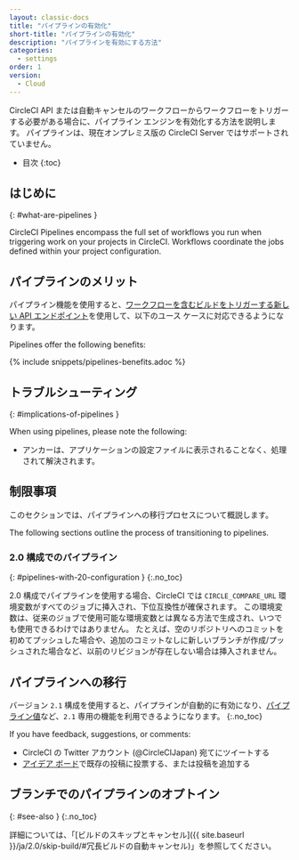 ```yaml
---
layout: classic-docs
title: "パイプラインの有効化"
short-title: "パイプラインの有効化"
description: "パイプラインを有効にする方法"
categories:
  - settings
order: 1
version:
  - Cloud
---
```


CircleCI API または自動キャンセルのワークフローからワークフローをトリガーする必要がある場合に、パイプライン エンジンを有効化する方法を説明します。 パイプラインは、現在オンプレミス版の CircleCI Server ではサポートされていません。

* 目次
{:toc}

## はじめに
{: #what-are-pipelines }

CircleCI Pipelines encompass the full set of workflows you run when triggering work on your projects in CircleCI. Workflows coordinate the jobs defined within your project configuration.

## パイプラインのメリット
パイプライン機能を使用すると、[ワークフローを含むビルドをトリガーする新しい API エンドポイント](https://circleci.com/docs/api/#trigger-a-new-build-by-project-preview)を使用して、以下のユース ケースに対応できるようになります。

Pipelines offer the following benefits:

{% include snippets/pipelines-benefits.adoc %}

## トラブルシューティング
{: #implications-of-pipelines }

When using pipelines, please note the following:

- アンカーは、アプリケーションの設定ファイルに表示されることなく、処理されて解決されます。

## 制限事項
このセクションでは、パイプラインへの移行プロセスについて概説します。

The following sections outline the process of transitioning to pipelines.

### 2.0 構成でのパイプライン
{: #pipelines-with-20-configuration }
{:.no_toc}

2.0 構成でパイプラインを使用する場合、CircleCI では `CIRCLE_COMPARE_URL` 環境変数がすべてのジョブに挿入され、下位互換性が確保されます。 この環境変数は、従来のジョブで使用可能な環境変数とは異なる方法で生成され、いつでも使用できるわけではありません。 たとえば、空のリポジトリへのコミットを初めてプッシュした場合や、追加のコミットなしに新しいブランチが作成/プッシュされた場合など、以前のリビジョンが存在しない場合は挿入されません。

## パイプラインへの移行
バージョン `2.1` 構成を使用すると、パイプラインが自動的に有効になり、[パイプライン値](https://circleci.com/ja/docs/2.0/pipeline-variables/#パイプライン値)など、`2.1` 専用の機能を利用できるようになります。
{:.no_toc}

If you have feedback, suggestions, or comments:

- CircleCI の Twitter アカウント (@CircleCIJapan) 宛てにツイートする
- [アイデア ボード](https://ideas.circleci.com/)で既存の投稿に投票する、または投稿を追加する

## ブランチでのパイプラインのオプトイン
{: #see-also }
{:.no_toc}

詳細については、「[ビルドのスキップとキャンセル]({{ site.baseurl }}/ja/2.0/skip-build/#冗長ビルドの自動キャンセル)」を参照してください。
